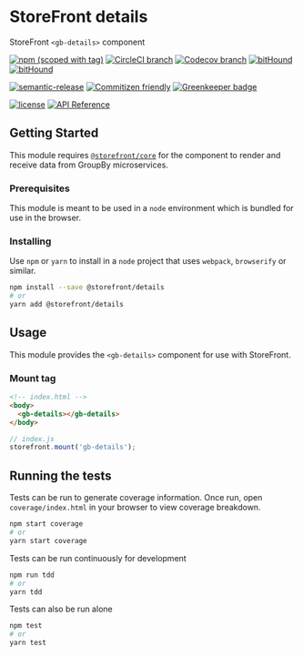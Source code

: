 # StoreFront details

StoreFront `<gb-details>` component

[![npm (scoped with tag)](https://img.shields.io/npm/v/@storefront/details.svg?style=flat-square)](https://www.npmjs.com/package/@storefront/details)
[![CircleCI branch](https://img.shields.io/circleci/project/github/groupby/storefront-details/master.svg?style=flat-square)](https://circleci.com/gh/groupby/storefront-details/tree/master)
[![Codecov branch](https://img.shields.io/codecov/c/github/groupby/storefront-details/master.svg?style=flat-square)](https://codecov.io/gh/groupby/storefront-details)
[![bitHound](https://img.shields.io/bithound/code/github/groupby/storefront-details.svg?style=flat-square)](https://www.bithound.io/github/groupby/storefront-details)
[![bitHound](https://img.shields.io/bithound/dependencies/github/groupby/storefront-details.svg?style=flat-square)](https://www.bithound.io/github/groupby/storefront-details)

[![semantic-release](https://img.shields.io/badge/%20%20%F0%9F%93%A6%F0%9F%9A%80-semantic--release-e10079.svg?style=flat-square)](https://github.com/semantic-release/semantic-release)
[![Commitizen friendly](https://img.shields.io/badge/commitizen-friendly-brightgreen.svg?style=flat-square)](http://commitizen.github.io/cz-cli/)
[![Greenkeeper badge](https://badges.greenkeeper.io/groupby/storefront-details.svg)](https://greenkeeper.io/)

[![license](https://img.shields.io/github/license/mashape/apistatus.svg?style=flat-square)](https://choosealicense.com/licenses/mit/)
[![API Reference](https://img.shields.io/badge/API_reference-latest-blue.svg?style=flat-square)](https://groupby.github.io/storefront-details/)

## Getting Started

This module requires [`@storefront/core`](https://www.npmjs.com/package/@storefront/core) for the component to render
and receive data from GroupBy microservices.

### Prerequisites

This module is meant to be used in a `node` environment which is bundled for use in the browser.

### Installing

Use `npm` or `yarn` to install in a `node` project that uses `webpack`, `browserify` or similar.

```sh
npm install --save @storefront/details
# or
yarn add @storefront/details
```

## Usage

This module provides the `<gb-details>` component for use with StoreFront.

### Mount tag

```html
<!-- index.html -->
<body>
  <gb-details></gb-details>
</body>
```

```js
// index.js
storefront.mount('gb-details');
```

## Running the tests

Tests can be run to generate coverage information.
Once run, open `coverage/index.html` in your browser to view coverage breakdown.

```sh
npm start coverage
# or
yarn start coverage
```

Tests can be run continuously for development

```sh
npm run tdd
# or
yarn tdd
```

Tests can also be run alone

```sh
npm test
# or
yarn test
```
